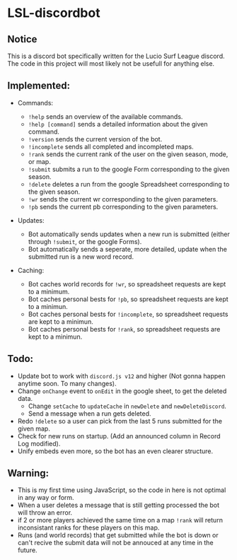 # LSL-discordbot

## Notice
This is a discord bot specifically written for the Lucio Surf League discord. 
The code in this project will most likely not be usefull for anything else.

## Implemented:
- Commands:
  - `!help` sends an overview of the available commands.
  - `!help [command]` sends a detailed information about the given command.
  - `!version` sends the current version of the bot.
  - `!incomplete` sends all completed and incompleted maps.
  - `!rank` sends the current rank of the user on the given season, mode, or map.
  - `!submit` submits a run to the google Form corresponding to the given season.
  - `!delete` deletes a run from the google Spreadsheet corresponding to the given season.
  - `!wr` sends the current wr corresponding to the given parameters.
  - `!pb` sends the current pb corresponding to the given parameters.

- Updates:
  - Bot automatically sends updates when a new run is submitted (either through `!submit`, or the google Forms).
  - Bot automatically sends a seperate, more detailed, update when the submitted run is a new word record.

- Caching:
  - Bot caches world records for `!wr`, so spreadsheet requests are kept to a minimum.
  - Bot caches personal bests for `!pb`, so spreadsheet requests are kept to a minimun.
  - Bot caches personal bests for `!incomplete`, so spreadsheet requests are kept to a minimun.
  - Bot caches personal bests for `!rank`, so spreadsheet requests are kept to a minimun.


## Todo:
- Update bot to work with `discord.js v12` and higher (Not gonna happen anytime soon. To many changes).
- Change `onChange` event to `onEdit` in the google sheet, to get the deleted data.
  - Change `setCache` to `updateCache` in `newDelete` and `newDeleteDiscord`.
  - Send a message when a run gets deleted.
- Redo `!delete` so a user can pick from the last 5 runs submitted for the given map.
- Check for new runs on startup. (Add an announced column in Record Log modified).
- Unify embeds even more, so the bot has an even clearer structure.


## Warning:
- This is my first time using JavaScript, so the code in here is not optimal in any way or form.
- When a user deletes a message that is still getting processed the bot will throw an error.
- if 2 or more players achieved the same time on a map `!rank` will return inconsistant ranks for these players on this map.
- Runs (and world records) that get submitted while the bot is down or can't recive the submit data will not be annouced at any time in the future.

